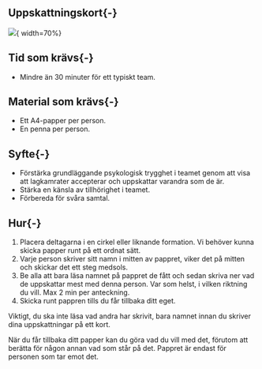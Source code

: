 ## Uppskattningskort{-}
![](images/appreciation-cards.png){ width=70%}

## Tid som krävs{-}
* Mindre än 30 minuter för ett typiskt team.

## Material som krävs{-}
* Ett A4-papper per person.
* En penna per person.

## Syfte{-}
* Förstärka grundläggande psykologisk trygghet i teamet genom att visa att lagkamrater accepterar och uppskattar varandra som de är.
* Stärka en känsla av tillhörighet i teamet.
* Förbereda för svåra samtal.

## Hur{-}
1. Placera deltagarna i en cirkel eller liknande formation. Vi behöver kunna skicka papper runt på ett ordnat sätt.
2. Varje person skriver sitt namn i mitten av pappret, viker det på mitten och skickar det ett steg medsols.
3. Be alla att bara läsa namnet på pappret de fått och sedan skriva ner vad de uppskattar mest med denna person. Var som helst, i vilken riktning du vill. Max 2 min per anteckning.
4. Skicka runt pappren tills du får tillbaka ditt eget.

Viktigt, du ska inte läsa vad andra har skrivit, bara namnet innan du skriver dina uppskattningar på ett kort.

När du får tillbaka ditt papper kan du göra vad du vill med det, förutom att berätta för någon annan vad som står på det. Pappret är endast för personen som tar emot det.
